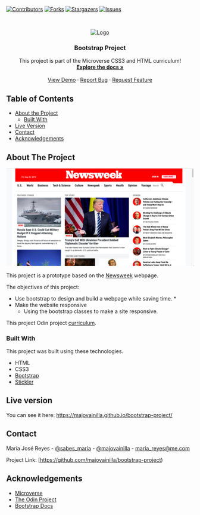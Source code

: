 <!--
*** Thanks for checking out this README Template. If you have a suggestion that would
*** make this better, please fork the repo and create a pull request or simply open
*** an issue with the tag "enhancement".
*** Thanks again! Now go create something AMAZING! :D
-->

<!-- PROJECT SHIELDS -->
<!--
*** I'm using markdown "reference style" links for readability.
*** Reference links are enclosed in brackets [ ] instead of parentheses ( ).
*** See the bottom of this document for the declaration of the reference variables
*** for contributors-url, forks-url, etc. This is an optional, concise syntax you may use.
*** https://www.markdownguide.org/basic-syntax/#reference-style-links
-->
[![Contributors][contributors-shield]][contributors-url]
[![Forks][forks-shield]][forks-url]
[![Stargazers][stars-shield]][stars-url]
[![Issues][issues-shield]][issues-url]

<!-- PROJECT LOGO -->
<br />
<p align="center">
  <a href="https://majovainilla.github.io/bootstrap-project/">
    <img src="https://pathwright.imgix.net/https%3A%2F%2Fcdn.filestackcontent.com%2Fapi%2Ffile%2FhFM023QFSSVrsK4ZUCZd%3Fsignature%3D888b9ea3eb997a4d59215bfbe2983c636df3c7da0ff8c6f85811ff74c8982e34%26policy%3DeyJjYWxsIjogWyJyZWFkIiwgInN0YXQiLCAiY29udmVydCJdLCAiZXhwaXJ5IjogNDYyMDM3NzAzMX0%253D?fit=crop&ixlib=python-1.1.0&w=500&s=2c2c850301ed2185fd4227f759f77483" alt="Logo" width="80" height="80">
  </a>

  <h3 align="center">Bootstrap Project</h3>

  <p align="center">
    This project is part of the Microverse CSS3 and HTML curriculum!
    <br />
    <a href="https://github.com/majovainilla/bootstrap-project"><strong>Explore the docs »</strong></a>
    <br />
    <br />
    <a href="https://majovainilla.github.io/bootstrap-project/">View Demo</a>
    ·
    <a href="https://github.com/majovainilla/bootstrap-project/issues">Report Bug</a>
    ·
    <a href="https://github.com/majovainilla/bootstrap-project/issues">Request Feature</a>
  </p>
</p>

<!-- TABLE OF CONTENTS -->
## Table of Contents

* [About the Project](#about-the-project)
  * [Built With](#built-with)
* [Live Version](#live-version)
* [Contact](#contact)
* [Acknowledgements](#acknowledgements)

<!-- ABOUT THE PROJECT -->
## About The Project

[![Product Name Screen Shot][product-screenshot]](https://majovainilla.github.io/bootstrap-project/)

This project is a prototype based on the [Newsweek](https://www.newsweek.com/) webpage.

The objectives of this project:
* Use bootstrap to design and build a webpage while saving time.
	* 
* Make the website responsive
	* Using the bootstrap classes to make a site responsive.

This project Odin project [curriculum](https://www.theodinproject.com/courses/html5-and-css3/lessons/using-bootstrap).

### Built With
This project was built using these technologies.
* HTML
* CSS3
* [Bootstrap](https://getbootstrap.com/)
* [Stickler](https://stickler-ci.com/)

<!-- LIVE VERSION -->
## Live version

You can see it here:  https://majovainilla.github.io/bootstrap-project/

<!-- CONTACT -->
## Contact

María José Reyes - [@sabes_maria](https://twitter.com/Sabes_Maria) - [@majovainilla](https://github.com/majovainilla) - maria_reyes@me.com

Project Link: [https://github.com/majovainilla/bootstrap-project)

<!-- ACKNOWLEDGEMENTS -->
## Acknowledgements
* [Microverse](https://www.microverse.org/)
* [The Odin Project](https://www.theodinproject.com/)
* [Bootstrap Docs](https://getbootstrap.com/docs/4.3/getting-started/introduction/)

<!-- MARKDOWN LINKS & IMAGES -->
<!-- https://www.markdownguide.org/basic-syntax/#reference-style-links -->
[contributors-shield]: https://img.shields.io/github/contributors/majovainilla/bootstrap-project.svg?style=flat-square
[contributors-url]: https://github.com/majovainilla/bootstrap-project/graphs/contributors
[forks-shield]: https://img.shields.io/github/forks/majovainilla/bootstrap-project.svg?style=flat-square
[forks-url]: https://github.com/majovainilla/rbootstrap-project/network/members
[stars-shield]: https://img.shields.io/github/stars/majovainilla/bootstrap-project.svg?style=flat-square
[stars-url]: https://github.com/majovainilla/bootstrap-project/stargazers
[issues-shield]: https://img.shields.io/github/issues/majovainilla/bootstrap-project.svg?style=flat-square
[issues-url]: https://github.com/majovainilla/bootstrap-project/issues
[product-screenshot]: img/project.png
